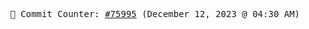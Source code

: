 <p align="center">
    <samp>
        📮 Commit Counter: <a href="https://github.com/Javascript-void0/Javascript-void0/commits/main">#75995</a> (December 12, 2023 @ 04:30 AM)
    </samp>
</p>